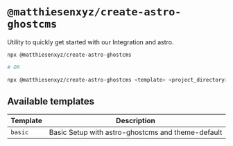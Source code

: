 # `@matthiesenxyz/create-astro-ghostcms`

Utility to quickly get started with our Integration and astro.

```sh
npx @matthiesenxyz/create-astro-ghostcms

# OR

npx @matthiesenxyz/create-astro-ghostcms <template> <project_directory>
```

## Available templates

| Template | Description                                           |
| -------- | ----------------------------------------------------- |
| `basic`  | Basic Setup with astro-ghostcms and theme-default     |

